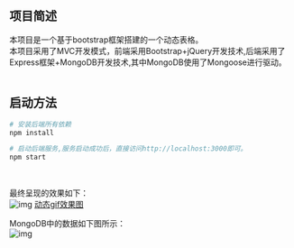 ## 项目简述
本项目是一个基于bootstrap框架搭建的一个动态表格。</br>
本项目采用了MVC开发模式，前端采用Bootstrap+jQuery开发技术,后端采用了Express框架+MongoDB开发技术,其中MongoDB使用了Mongoose进行驱动。</br>
</br>
## 启动方法
``` bash
# 安装后端所有依赖
npm install

# 启动后端服务,服务启动成功后，直接访问http://localhost:3000即可。
npm start

```
</br>

最终呈现的效果如下：</br>
![img](https://node.0doit.cn/img/bootstrap08.png)
[动态gif效果图](https://node.0doit.cn/img/5855360500.gif) 

MongoDB中的数据如下图所示：</br>
![img](https://node.0doit.cn/img/database1.png)




